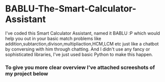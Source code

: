 # BABLU-The-Smart-Calculator-Assistant
I've coded this Smart Calculator Assistant, named it BABLU :P which would help you out in your basic match problems like addition,subtarction,divison,multipliaction,HCM,LCM etc just like a chatbot by conversing with him through chatting.
And I didn't use any fancy or sophisticated libraries, I've just used basic Python to make this happen.

<h3>To give you more clear overview I've attached screeshots of my project below


